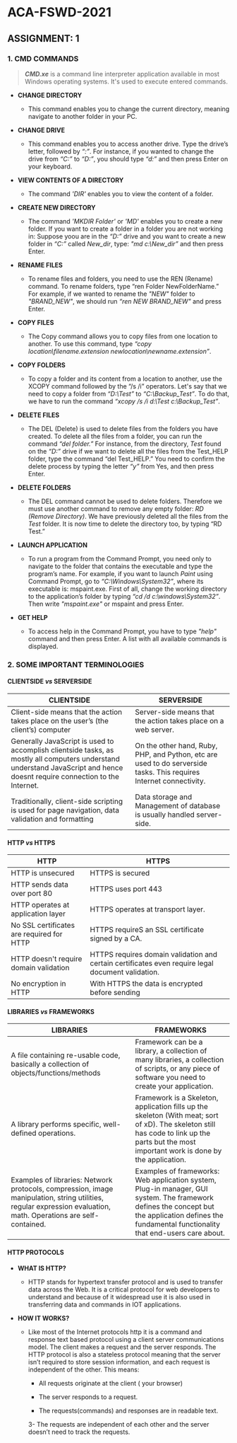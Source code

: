 # ACA-FSWD-2021

## ASSIGNMENT: 1

### 1. CMD COMMANDS

>  _**CMD.xe**_ is a command line interpreter application available in most Windows operating systems. It's used to execute entered commands. 


- **CHANGE DIRECTORY**

  - This command enables you to change the current directory, meaning navigate to another folder in your PC.

- **CHANGE DRIVE**

  - This command enables you to access another drive. Type the drive’s letter, followed by *“:”*. For instance, if you wanted to change the drive from *“C:”* to _“D:”_, you should type _“d:”_ and then press Enter on your keyboard.

- **VIEW CONTENTS OF A DIRECTORY**

  - The command *'DIR'* enables you to view the content of a folder.

- **CREATE NEW DIRECTORY**

  - The command _'MKDIR Folder'_ or _'MD'_ enables you to create a  new folder. If you want to create a folder in a folder you are not working in: Suppose yoou are in the _“D:”_ drive and you want to create a new folder in _“C:”_ called _New_dir_, type: _"md c:\New_dir”_ and then press Enter.

- **RENAME FILES**

  - To rename files and folders, you need to use the REN (Rename) command. To rename folders, type “ren Folder NewFolderName.” For example, if we wanted to rename the _"NEW"_ folder to _"BRAND_NEW"_, we should run _“ren NEW BRAND_NEW"_ and press Enter.

- **COPY FILES**

  - The Copy command allows you to copy files from one location to another. To use this command, type _“copy location\filename.extension newlocation\newname.extension”_.

- **COPY FOLDERS**

  - To copy a folder and its content from a location to another, use the XCOPY command followed by the “/s /i” operators. Let's say that we need to copy a folder from _“D:\Test”_ to *“C:\Backup_Test”*. To do that, we have to run the command _“xcopy /s /i d:\Test c:\Backup_Test”_.

- **DELETE FILES**

  - The DEL (Delete) is used to delete files from the folders you have created. To delete all the files from a folder, you can run the command _“del folder.”_ For instance, from the directory, _Test_ found on the _“D:”_ drive if we want to delete all the files from the Test_HELP folder, type the command “del Test_HELP.” You need to confirm the delete process by typing the letter _“y”_ from Yes, and then press Enter.

- **DELETE FOLDERS**

  - The DEL command cannot be used to delete folders. Therefore we must use another command to remove any empty folder: _RD (Remove Directory)_. We have previously deleted all the files from the _Test_ folder. It is now time to delete the directory too, by typing “RD Test.”

- **LAUNCH APPLICATION**

  - To run a program from the Command Prompt, you need only to navigate to the folder that contains the executable and type the program’s name. For example, if you want to launch _Paint_ using Command Prompt, go to _“C:\Windows\System32”_, where its executable is: mspaint.exe. First of all, change the working directory to the application’s folder by typing _“cd /d c:\windows\System32”_. Then write _"mspaint.exe"_ or mspaint and press Enter.

- **GET HELP**

  - To access help in the Command Prompt, you have to type _"help"_ command and then press Enter. A list with all available commands is displayed.



### 2. SOME IMPORTANT TERMINOLOGIES

#### CLIENTSIDE _vs_ SERVERSIDE

CLIENTSIDE | SERVERSIDE
---------- | ----------
Client-side means that the action takes place on the user’s (the client’s) computer | Server-side means that the action takes place on a web server.
Generally JavaScript is used to accomplish clientside tasks, as mostly all computers understand understand JavaScript and hence doesnt require connection to the Internet. | On the other hand, Ruby, PHP, and Python, etc are used to do serverside tasks. This requires Internet connectivity.
Traditionally, client-side scripting is used for page navigation, data validation and formatting | Data storage and Management of database is usually handled server-side.



#### HTTP _vs_ HTTPS

HTTP | HTTPS
---- | -----
HTTP is unsecured | HTTPS is secured
HTTP sends data over port 80 | HTTPS uses port 443
HTTP operates at application layer | HTTPS operates at transport layer.
No SSL certificates are required for HTTP | HTTPS requireS an SSL certificate signed by a CA.
HTTP doesn't require domain validation |  HTTPS requires domain validation and certain certificates even require legal document validation.
No encryption in HTTP | With HTTPS the data is encrypted before sending



#### LIBRARIES _vs_ FRAMEWORKS

LIBRARIES | FRAMEWORKS
--------- | ----------
A file containing re-usable code, basically a collection of objects/functions/methods | Framework can be a library, a collection of many libraries, a collection of scripts, or any piece of software you need to create your application.
A library performs specific, well-defined operations. | Framework is a Skeleton, application fills up the skeleton (With meat; sort of xD). The skeleton still has code to link up the parts but the most important work is done by the application.
Examples of libraries: Network protocols, compression, image manipulation, string utilities, regular expression evaluation, math. Operations are self-contained. | Examples of frameworks: Web application system, Plug-in manager, GUI system. The framework defines the concept but the application defines the fundamental functionality that end-users care about.


#### HTTP PROTOCOLS
- **WHAT IS HTTP?**
  - HTTP stands for hypertext transfer protocol and is used to transfer data across the Web. It is a critical protocol for web developers to understand and because of it widespread use it is also used in transferring data and commands in IOT applications. 

- **HOW IT WORKS?**
  - Like most of the Internet protocols http it is a command and response text based protocol using a client server communications model. The client makes a request and the server responds. The HTTP protocol is also a stateless protocol meaning that the server isn’t required to store session information, and each request is independent of the other. This means:

    - All requests originate at the client ( your browser)

    - The server responds to a request.

    - The requests(commands) and responses are in readable text.

    3- The requests are independent of each other and the server doesn’t need to track the requests.









